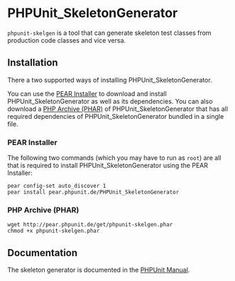 # PHPUnit_SkeletonGenerator

`phpunit-skelgen` is a tool that can generate skeleton test classes from production code classes and vice versa.

## Installation

There a two supported ways of installing PHPUnit_SkeletonGenerator.

You can use the [PEAR Installer](http://pear.php.net/manual/en/guide.users.commandline.cli.php) to download and install PHPUnit_SkeletonGenerator as well as its dependencies. You can also download a [PHP Archive (PHAR)](http://php.net/phar) of PHPUnit_SkeletonGenerator that has all required dependencies of PHPUnit_SkeletonGenerator bundled in a single file.

### PEAR Installer

The following two commands (which you may have to run as `root`) are all that is required to install PHPUnit_SkeletonGenerator using the PEAR Installer:

    pear config-set auto_discover 1
    pear install pear.phpunit.de/PHPUnit_SkeletonGenerator

### PHP Archive (PHAR)

    wget http://pear.phpunit.de/get/phpunit-skelgen.phar
    chmod +x phpunit-skelgen.phar

## Documentation

The skeleton generator is documented in the [PHPUnit Manual](http://www.phpunit.de/manual/current/en/skeleton-generator.html).
